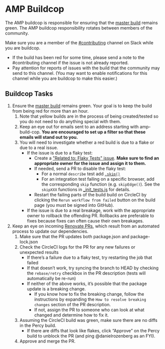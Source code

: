 # AMP Buildcop

The AMP buildcop is responsible for ensuring that the [master build](https://app.circleci.com/pipelines/github/ampproject/amphtml?branch=master) remains green. The AMP buildcop responsibility rotates between members of the community.

Make sure you are a member of the [#contributing](https://amphtml.slack.com/messages/C9HRJ1GPN) channel on Slack while you are buildcop.

-   If the build has been red for some time, please send a note to the #contributing channel if the issue is not already reported.
-   Pay attention for reports of issues with the build that the community may send to this channel. (You may want to enable notifications for this channel while you are buildcop to make this easier.)

## Buildcop Tasks

1. Ensure the [master build](https://app.circleci.com/pipelines/github/ampproject/amphtml?branch=master) remains green. Your goal is to keep the build from being red for more than an hour.
    1. Note that yellow builds are in the process of being created/tested so you do not need to do anything special with them.
    2. Keep an eye out for emails sent to an address starting with amp-build-cop. **You are encouraged to set up a filter so that these emails will stand out to you.**
    3. You will need to investigate whether a red build is due to a flake or due to a real issue.
        - If the issue is due to a flaky test:
            - Create a ["Related to: Flaky Tests" issue](https://github.com/ampproject/amphtml/issues?q=is%3Aopen+is%3Aissue+label%3A%22Related+to%3A+Flaky+Tests%22). **Make sure to find an appropriate owner for the issue and assign it to them.**
            - If needed, send a PR to disable the flaky test:
                - For a normal `describe` test add [`.skip()`](https://mochajs.org/#inclusive-tests)
                - For an integration test failing on a specific browser, add the corresponding `skip` function (e.g. `skipEdge()`). See the `skipXXX` functions in [\_init_tests.js](https://github.com/ampproject/amphtml/blob/master/test/_init_tests.js) for details.
            - Restart the failing parts of the build build on CircleCI by clicking the `Rerun workflow from failed` button on the build page (you must be signed into GitHub).
        - If the issue is due to a real breakage, work with the appropriate owner to rollback the offending PR. Rollbacks are preferable to fixes because fixes can often cause their own breakages.
2. Keep an eye on incoming [Renovate PRs](https://github.com/ampproject/amphtml/pulls/renovate-bot), which result from an automated process to update our dependencies.
    1. Make sure that the PR updates both package.json and package-lock.json
    2. Check the CircleCI logs for the PR for any new failures or unexpected results
        - If there’s a failure due to a flaky test, try restarting the job that failed
        - If that doesn’t work, try syncing the branch to HEAD by checking the `rebase/retry` checkbox in the PR description (tests will automatically be re-run)
        - If neither of the above works, it’s possible that the package update is a breaking change.
            - If you know how to fix the breaking change, follow the instructions by expanding the `How to resolve breaking changes` section of the PR description.
            - If not, assign the PR to someone who can look at what changed and determine how to fix it.
    3. Assuming the CircleCI build was green, make sure there are no diffs in the Percy build.
        - If there are diffs that look like flakes, click “Approve” on the Percy build to unblock the PR (and ping @danielrozenberg as an FYI).
    4. Approve and merge the PR.
